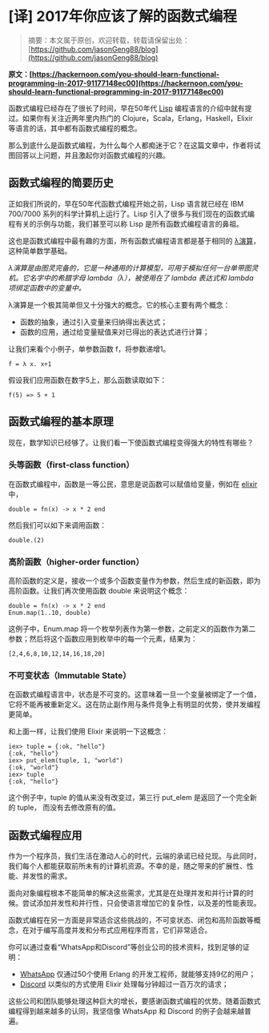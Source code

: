 # [译] 2017年你应该了解的函数式编程
> 摘要：本文属于原创，欢迎转载，转载请保留出处：[https://github.com/jasonGeng88/blog](https://github.com/jasonGeng88/blog)

**原文：[https://hackernoon.com/you-should-learn-functional-programming-in-2017-91177148ec00](https://hackernoon.com/you-should-learn-functional-programming-in-2017-91177148ec00)**

函数式编程已经存在了很长了时间，早在50年代 [Lisp](https://zh.wikipedia.org/wiki/LISP) 编程语言的介绍中就有提过。如果你有关注近两年里内热门的 Clojure，Scala，Erlang，Haskell，Elixir 等语言的话，其中都有函数式编程的概念。

那么到底什么是函数式编程，为什么每个人都痴迷于它？在这篇文章中，作者将试图回答以上问题，并且激起你对函数式编程的兴趣。

## 函数式编程的简要历史
正如我们所说的，早在50年代函数式编程开始之前，Lisp 语言就已经在 IBM 700/7000 系列的科学计算机上运行了。Lisp 引入了很多与我们现在的函数式编程有关的示例与功能，我们甚至可以称 Lisp 是所有函数式编程语言的鼻祖。

这也是函数式编程中最有趣的方面，所有函数式编程语言都是基于相同的 [λ演算](https://zh.wikipedia.org/wiki/%CE%9B%E6%BC%94%E7%AE%97)，这种简单数学基础。

*λ演算是由图灵完备的，它是一种通用的计算模型，可用于模拟任何一台单带图灵机。它名字中的希腊字母 lambda（λ），被使用在了 lambda 表达式和 lambda 项绑定函数中的变量中。*

λ演算是一个极其简单但又十分强大的概念。它的核心主要有两个概念：

* 函数的抽象，通过引入变量来归纳得出表达式；
* 函数的应用，通过给变量赋值来对已得出的表达式进行计算；

让我们来看个小例子，单参数函数 f，将参数递增1。

```
f = λ x. x+1
```

假设我们应用函数在数字5上，那么函数读取如下：

```
f(5) => 5 + 1
```

## 函数式编程的基本原理
现在，数学知识已经够了。让我们看一下使函数式编程变得强大的特性有哪些？

### 头等函数（first-class function）
在函数式编程中，函数是一等公民，意思是说函数可以赋值给变量，例如在 [elixir](http://elixir-lang.org/getting-started/introduction.html) 中，

	double = fn(x) -> x * 2 end

然后我们可以如下来调用函数：

	double.(2)

### 高阶函数（higher-order function）
高阶函数的定义是，接收一个或多个函数变量作为参数，然后生成的新函数，即为高阶函数。让我们再次使用函数 double 来说明这个概念：

	double = fn(x) -> x * 2 end 
	Enum.map(1..10, double)
	
这例子中，Enum.map 将一个枚举列表作为第一参数，之前定义的函数作为第二参数；然后将这个函数应用到枚举中的每一个元素，结果为：

	[2,4,6,8,10,12,14,16,18,20]
	
### 不可变状态（Immutable State）
在函数式编程语言中，状态是不可变的。这意味着一旦一个变量被绑定了一个值，它将不能再被重新定义。这在防止副作用与条件竞争上有明显的优势，使并发编程更简单。

和上面一样，让我们使用 Elixir 来说明一下这概念：

	iex> tuple = {:ok, "hello"}
	{:ok, "hello"}
	iex> put_elem(tuple, 1, "world")
	{:ok, "world"}
	iex> tuple
	{:ok, "hello"}
	
这个例子中，tuple 的值从来没有改变过，第三行 put_elem 是返回了一个完全新的 tuple， 而没有去修改原有的值。


## 函数式编程应用
作为一个程序员，我们生活在激动人心的时代，云端的承诺已经兑现。与此同时，我们每个人都能获取前所未有的计算机资源。不幸的是，随之带来的扩展性、性能、并发性的需求。

面向对象编程根本不能简单的解决这些需求，尤其是在处理并发和并行计算的时候。尝试添加并发性和并行性，只会使语言增加它的复杂性，以及差的性能表现。

函数式编程在另一方面是非常适合这些挑战的，不可变状态、闭包和高阶函数等概念，在对于编写高度并发和分布式应用程序而言，它们非常适合。

你可以通过查看“WhatsApp和Discord”等创业公司的技术资料，找到足够的证明：

* [WhatsApp](https://www.wired.com/2015/09/whatsapp-serves-900-million-users-50-engineers/) 仅通过50个使用 Erlang 的开发工程师，就能够支持9亿的用户；
* [Discord](https://blog.discordapp.com/how-discord-handles-push-request-bursts-of-over-a-million-per-minute-with-elixirs-genstage-8f899f0221b4) 以类似的方式使用 Elixir 处理每分钟超过一百万次的请求；

这些公司和团队能够处理这种巨大的增长，要感谢函数式编程的优势。随着函数式编程得到越来越多的认同，我坚信像 WhatsApp 和 Discord 的例子会越来越普遍。